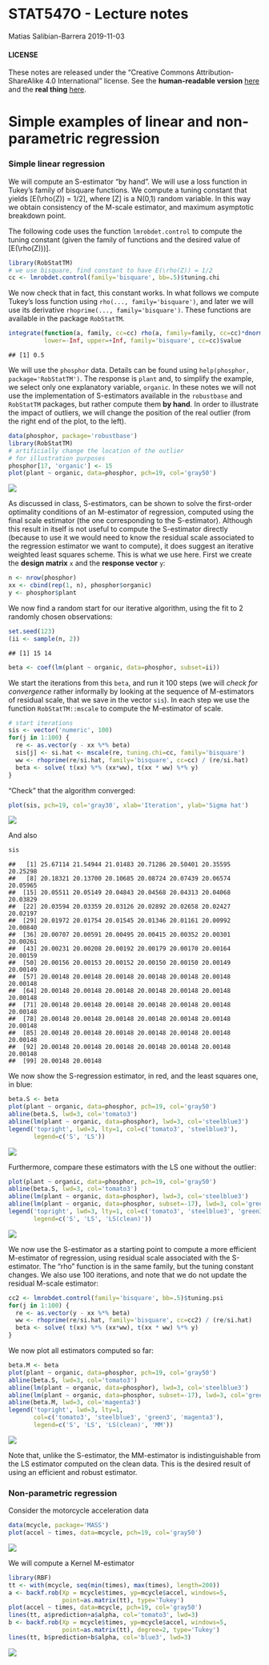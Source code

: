STAT547O - Lecture notes
================
Matias Salibian-Barrera
2019-11-03

#### LICENSE

These notes are released under the “Creative Commons
Attribution-ShareAlike 4.0 International” license. See the
**human-readable version**
[here](https://creativecommons.org/licenses/by-sa/4.0/) and the **real
thing**
[here](https://creativecommons.org/licenses/by-sa/4.0/legalcode).

# Simple examples of linear and non-parametric regression

### Simple linear regression

We will compute an S-estimator “by hand”. We will use a loss function in
Tukey’s family of bisquare functions. We compute a tuning constant that
yields \[E(\rho(Z)) = 1/2\], where \[Z\] is a N(0,1) random variable. In
this way we obtain consistency of the M-scale estimator, and maximum
asymptotic breakdown point.

The following code uses the function `lmrobdet.control` to compute the
tuning constant (given the family of functions and the desired value of
\[E(\rho(Z)))\].

``` r
library(RobStatTM)
# we use bisquare, find constant to have E(\rho(Z)) = 1/2
cc <- lmrobdet.control(family='bisquare', bb=.5)$tuning.chi
```

We now check that in fact, this constant works. In what follows we
compute Tukey’s loss function using `rho(..., family='bisquare')`, and
later we will use its derivative `rhoprime(..., family='bisquare')`.
These functions are available in the package `RobStatTM`.

``` r
integrate(function(a, family, cc=cc) rho(a, family=family, cc=cc)*dnorm(a), 
          lower=-Inf, upper=+Inf, family='bisquare', cc=cc)$value
```

    ## [1] 0.5

We will use the `phosphor` data. Details can be found using
`help(phosphor, package='RobStatTM')`. The response is `plant` and, to
simplify the example, we select only one explanatory variable,
`organic`. In these notes we will not use the implementation of
S-estimators available in the `robustbase` and `RobStatTM` packages, but
rather compute them **by hand**. In order to illustrate the impact of
outliers, we will change the position of the real outlier (from the
right end of the plot, to the left).

``` r
data(phosphor, package='robustbase')
library(RobStatTM)
# artificially change the location of the outlier 
# for illustration purposes
phosphor[17, 'organic'] <- 15
plot(plant ~ organic, data=phosphor, pch=19, col='gray50')
```

![](Simple_examples_files/figure-gfm/show-1.png)<!-- -->

As discussed in class, S-estimators, can be shown to solve the
first-order optimality conditions of an M-estimator of regression,
computed using the final scale estimator (the one corresponding to the
S-estimator). Although this result in itself is not useful to compute
the S-estimator directly (because to use it we would need to know the
residual scale associated to the regression estimator we want to
compute), it does suggest an iterative weighted least squares scheme.
This is what we use here. First we create the **design matrix** `x` and
the **response vector** `y`:

``` r
n <- nrow(phosphor)
xx <- cbind(rep(1, n), phosphor$organic)
y <- phosphor$plant
```

We now find a random start for our iterative algorithm, using the fit to
2 randomly chosen observations:

``` r
set.seed(123)
(ii <- sample(n, 2))
```

    ## [1] 15 14

``` r
beta <- coef(lm(plant ~ organic, data=phosphor, subset=ii))
```

We start the iterations from this `beta`, and run it 100 steps (we will
*check for convergence* rather informally by looking at the sequence of
M-estimators of residual scale, that we save in the vector `sis`). In
each step we use the function `RobStatTM::mscale` to compute the
M-estimator of scale.

``` r
# start iterations
sis <- vector('numeric', 100)
for(j in 1:100) {
  re <- as.vector(y - xx %*% beta) 
  sis[j] <- si.hat <- mscale(re, tuning.chi=cc, family='bisquare') 
  ww <- rhoprime(re/si.hat, family='bisquare', cc=cc) / (re/si.hat)
  beta <- solve( t(xx) %*% (xx*ww), t(xx * ww) %*% y) 
}
```

“Check” that the algorithm converged:

``` r
plot(sis, pch=19, col='gray30', xlab='Iteration', ylab='Sigma hat')
```

![](Simple_examples_files/figure-gfm/conv-1.png)<!-- -->

And also

``` r
sis
```

    ##   [1] 25.67114 21.54944 21.01483 20.71286 20.50401 20.35595 20.25298
    ##   [8] 20.18321 20.13700 20.10685 20.08724 20.07439 20.06574 20.05965
    ##  [15] 20.05511 20.05149 20.04843 20.04568 20.04313 20.04068 20.03829
    ##  [22] 20.03594 20.03359 20.03126 20.02892 20.02658 20.02427 20.02197
    ##  [29] 20.01972 20.01754 20.01545 20.01346 20.01161 20.00992 20.00840
    ##  [36] 20.00707 20.00591 20.00495 20.00415 20.00352 20.00301 20.00261
    ##  [43] 20.00231 20.00208 20.00192 20.00179 20.00170 20.00164 20.00159
    ##  [50] 20.00156 20.00153 20.00152 20.00150 20.00150 20.00149 20.00149
    ##  [57] 20.00148 20.00148 20.00148 20.00148 20.00148 20.00148 20.00148
    ##  [64] 20.00148 20.00148 20.00148 20.00148 20.00148 20.00148 20.00148
    ##  [71] 20.00148 20.00148 20.00148 20.00148 20.00148 20.00148 20.00148
    ##  [78] 20.00148 20.00148 20.00148 20.00148 20.00148 20.00148 20.00148
    ##  [85] 20.00148 20.00148 20.00148 20.00148 20.00148 20.00148 20.00148
    ##  [92] 20.00148 20.00148 20.00148 20.00148 20.00148 20.00148 20.00148
    ##  [99] 20.00148 20.00148

We now show the S-regression estimator, in red, and the least squares
one, in blue:

``` r
beta.S <- beta
plot(plant ~ organic, data=phosphor, pch=19, col='gray50')
abline(beta.S, lwd=3, col='tomato3')
abline(lm(plant ~ organic, data=phosphor), lwd=3, col='steelblue3')
legend('topright', lwd=3, lty=1, col=c('tomato3', 'steelblue3'), 
       legend=c('S', 'LS'))
```

![](Simple_examples_files/figure-gfm/aaa-1.png)<!-- -->

Furthermore, compare these estimators with the LS one without the
outlier:

``` r
plot(plant ~ organic, data=phosphor, pch=19, col='gray50')
abline(beta.S, lwd=3, col='tomato3')
abline(lm(plant ~ organic, data=phosphor), lwd=3, col='steelblue3')
abline(lm(plant ~ organic, data=phosphor, subset=-17), lwd=3, col='green3')
legend('topright', lwd=3, lty=1, col=c('tomato3', 'steelblue3', 'green3'), 
       legend=c('S', 'LS', 'LS(clean)'))
```

![](Simple_examples_files/figure-gfm/noout-1.png)<!-- -->

We now use the S-estimator as a starting point to compute a more
efficient M-estimator of regression, using residual scale associated
with the S-estimator. The “rho” function is in the same family, but the
tuning constant changes. We also use 100 iterations, and note that we do
not update the residual M-scale estimator:

``` r
cc2 <- lmrobdet.control(family='bisquare', bb=.5)$tuning.psi
for(j in 1:100) {
  re <- as.vector(y - xx %*% beta)
  ww <- rhoprime(re/si.hat, family='bisquare', cc=cc2) / (re/si.hat)
  beta <- solve( t(xx) %*% (xx*ww), t(xx * ww) %*% y) 
}
```

We now plot all estimators computed so far:

``` r
beta.M <- beta
plot(plant ~ organic, data=phosphor, pch=19, col='gray50')
abline(beta.S, lwd=3, col='tomato3')
abline(lm(plant ~ organic, data=phosphor), lwd=3, col='steelblue3')
abline(lm(plant ~ organic, data=phosphor, subset=-17), lwd=3, col='green3')
abline(beta.M, lwd=3, col='magenta3')
legend('topright', lwd=3, lty=1, 
       col=c('tomato3', 'steelblue3', 'green3', 'magenta3'), 
       legend=c('S', 'LS', 'LS(clean)', 'MM'))
```

![](Simple_examples_files/figure-gfm/allplot-1.png)<!-- -->

Note that, unlike the S-estimator, the MM-estimator is indistinguishable
from the LS estimator computed on the clean data. This is the desired
result of using an efficient and robust estimator.

<!-- # a2 <- robustbase::lmrob(plant ~ organic, data=phosphor) -->

<!-- # beta2 <- a2$init.S$coef -->

<!-- # re2 <- as.vector(y - xx%*%beta2) -->

<!-- # sum( rho(re2/a2$init.S$scale, family='bisquare', cc=cc) ) / 16 -->

<!-- # sum( rho(re/si.hat, family='bisquare', cc=cc) ) / 16 -->

<!-- ```{r u} -->

<!-- myc <- lmrobdet.control(family='bisquare', efficiency=0.85) -->

<!-- ph.M <- lmrobM(plant ~ inorg, data=phosphor, control=myc) -->

<!-- plot(plant ~ inorg, data=phosphor, pch=19, cex=1.2) -->

<!-- abline(ph.M, lwd=2, col='tomato3') -->

<!-- legend(5, 160, legend='lmrobM fit', lwd=2, col='tomato3') -->

<!-- ``` -->

### Non-parametric regression

Consider the motorcycle acceleration data

``` r
data(mcycle, package='MASS')
plot(accel ~ times, data=mcycle, pch=19, col='gray50')
```

![](Simple_examples_files/figure-gfm/cycledata-1.png)<!-- -->

We will compute a Kernel M-estimator

``` r
library(RBF)
tt <- with(mcycle, seq(min(times), max(times), length=200))
a <- backf.rob(Xp = mcycle$times, yp=mcycle$accel, windows=5, 
               point=as.matrix(tt), type='Tukey') 
plot(accel ~ times, data=mcycle, pch=19, col='gray50')
lines(tt, a$prediction+a$alpha, col='tomato3', lwd=3)
b <- backf.rob(Xp = mcycle$times, yp=mcycle$accel, windows=5, 
               point=as.matrix(tt), degree=2, type='Tukey')
lines(tt, b$prediction+b$alpha, col='blue3', lwd=3)
```

![](Simple_examples_files/figure-gfm/cycle2-1.png)<!-- -->
